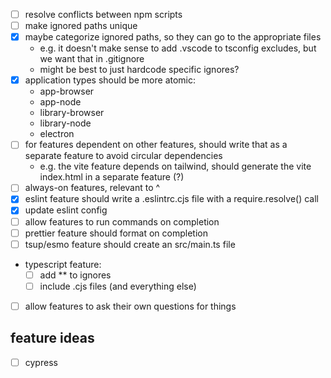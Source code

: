 - [ ] resolve conflicts between npm scripts
- [ ] make ignored paths unique
- [x] maybe categorize ignored paths, so they can go to the appropriate files
  - e.g. it doesn't make sense to add .vscode to tsconfig excludes, but we want that in .gitignore
  - might be best to just hardcode specific ignores?
- [x] application types should be more atomic:
  - app-browser
  - app-node
  - library-browser
  - library-node
  - electron
- [ ] for features dependent on other features, should write that as a separate feature to avoid circular dependencies
  - e.g. the vite feature depends on tailwind, should generate the vite index.html in a separate feature (?)
- [ ] always-on features, relevant to ^
- [x] eslint feature should write a .eslintrc.cjs file with a require.resolve() call
- [x] update eslint config
- [ ] allow features to run commands on completion
- [ ] prettier feature should format on completion
- [ ] tsup/esmo feature should create an src/main.ts file
- typescript feature:
  - [ ] add \*\* to ignores
  - [ ] include .cjs files (and everything else)
- [ ] allow features to ask their own questions for things

## feature ideas

- [ ] cypress

